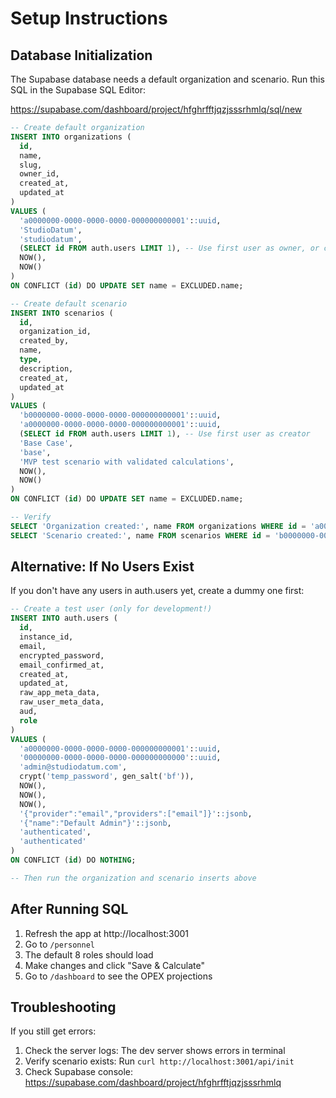 # Setup Instructions

## Database Initialization

The Supabase database needs a default organization and scenario. Run this SQL in the Supabase SQL Editor:

https://supabase.com/dashboard/project/hfghrfftjqzjsssrhmlq/sql/new

```sql
-- Create default organization
INSERT INTO organizations (
  id,
  name,
  slug,
  owner_id,
  created_at,
  updated_at
)
VALUES (
  'a0000000-0000-0000-0000-000000000001'::uuid,
  'StudioDatum',
  'studiodatum',
  (SELECT id FROM auth.users LIMIT 1), -- Use first user as owner, or create one
  NOW(),
  NOW()
)
ON CONFLICT (id) DO UPDATE SET name = EXCLUDED.name;

-- Create default scenario
INSERT INTO scenarios (
  id,
  organization_id,
  created_by,
  name,
  type,
  description,
  created_at,
  updated_at
)
VALUES (
  'b0000000-0000-0000-0000-000000000001'::uuid,
  'a0000000-0000-0000-0000-000000000001'::uuid,
  (SELECT id FROM auth.users LIMIT 1), -- Use first user as creator
  'Base Case',
  'base',
  'MVP test scenario with validated calculations',
  NOW(),
  NOW()
)
ON CONFLICT (id) DO UPDATE SET name = EXCLUDED.name;

-- Verify
SELECT 'Organization created:', name FROM organizations WHERE id = 'a0000000-0000-0000-0000-000000000001'::uuid;
SELECT 'Scenario created:', name FROM scenarios WHERE id = 'b0000000-0000-0000-0000-000000000001'::uuid;
```

## Alternative: If No Users Exist

If you don't have any users in auth.users yet, create a dummy one first:

```sql
-- Create a test user (only for development!)
INSERT INTO auth.users (
  id,
  instance_id,
  email,
  encrypted_password,
  email_confirmed_at,
  created_at,
  updated_at,
  raw_app_meta_data,
  raw_user_meta_data,
  aud,
  role
)
VALUES (
  'a0000000-0000-0000-0000-000000000001'::uuid,
  '00000000-0000-0000-0000-000000000000'::uuid,
  'admin@studiodatum.com',
  crypt('temp_password', gen_salt('bf')),
  NOW(),
  NOW(),
  NOW(),
  '{"provider":"email","providers":["email"]}'::jsonb,
  '{"name":"Default Admin"}'::jsonb,
  'authenticated',
  'authenticated'
)
ON CONFLICT (id) DO NOTHING;

-- Then run the organization and scenario inserts above
```

## After Running SQL

1. Refresh the app at http://localhost:3001
2. Go to `/personnel`
3. The default 8 roles should load
4. Make changes and click "Save & Calculate"
5. Go to `/dashboard` to see the OPEX projections

## Troubleshooting

If you still get errors:

1. Check the server logs: The dev server shows errors in terminal
2. Verify scenario exists: Run `curl http://localhost:3001/api/init`
3. Check Supabase console: https://supabase.com/dashboard/project/hfghrfftjqzjsssrhmlq
